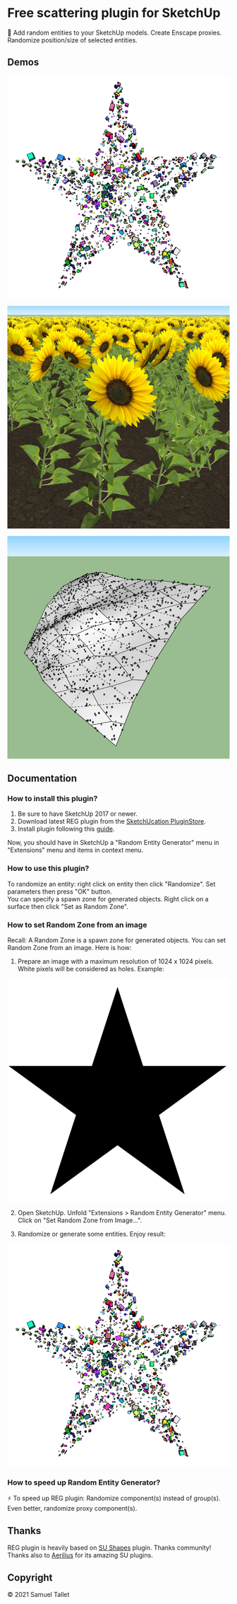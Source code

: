 # Free scattering plugin for SketchUp

🎲 Add random entities to your SketchUp models. Create Enscape proxies. Randomize position/size of selected entities.

Demos
-----

![REG Plugin Star Demo](https://raw.githubusercontent.com/SamuelTS/SketchUp-Random-Entity-Generator/master/docs/star_demo.png)

![REG Plugin Sunflowers Demo](https://raw.githubusercontent.com/SamuelTS/SketchUp-Random-Entity-Generator/master/docs/sunflowers_demo.jpg)

![REG Plugin Deformations Demo](https://raw.githubusercontent.com/SamuelTS/SketchUp-Random-Entity-Generator/master/docs/deformations_demo.jpg)

Documentation
-------------

### How to install this plugin?

1. Be sure to have SketchUp 2017 or newer.
2. Download latest REG plugin from the [SketchUcation PluginStore](https://sketchucation.com/plugin/2258-reg).
3. Install plugin following this [guide](https://www.youtube.com/watch?v=tyM5f81eRno).

Now, you should have in SketchUp a "Random Entity Generator" menu in "Extensions" menu and items in context menu.

### How to use this plugin?

To randomize an entity: right click on entity then click "Randomize". Set parameters then press "OK" button.<br>
You can specify a spawn zone for generated objects. Right click on a surface then click "Set as Random Zone".

### How to set Random Zone from an image

Recall: A Random Zone is a spawn zone for generated objects. You can set Random Zone from an image. Here is how:

1. Prepare an image with a maximum resolution of 1024 x 1024 pixels. White pixels will be considered as holes. Example:

![REG Plugin Star Scattering Map](https://raw.githubusercontent.com/SamuelTS/SketchUp-Random-Entity-Generator/master/docs/star_scattering_map.png)

2. Open SketchUp. Unfold "Extensions > Random Entity Generator" menu. Click on "Set Random Zone from Image...".

3. Randomize or generate some entities. Enjoy result:

![REG Plugin Star Demo](https://raw.githubusercontent.com/SamuelTS/SketchUp-Random-Entity-Generator/master/docs/star_demo.png)

### How to speed up Random Entity Generator?

⚡ To speed up REG plugin: Randomize component(s) instead of group(s). Even better, randomize proxy component(s).

Thanks
------

REG plugin is heavily based on [SU Shapes](https://github.com/SketchUp/sketchup-shapes) plugin. Thanks community! Thanks also to [Aerilius](https://github.com/Aerilius) for its amazing SU plugins.

Copyright
---------

© 2021 Samuel Tallet
